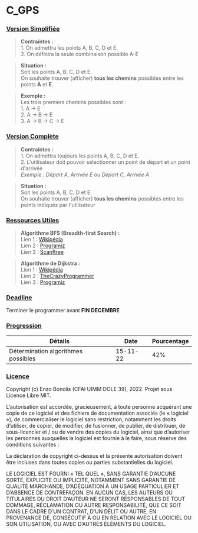 # C_GPS

### <ins>Version Simplifiée</ins>

> **Contraintes :**
> <br> 1. On admettra les points A, B, C, D et E.
> <br> 2. On définira la seule combinaison possible A-E

> **Situation :**
> <br> Soit les points A, B, C, D et E.
> <br> On souhaite trouver (afficher) **tous les chemins** possibles entre les points **A** et **E**.

> **Exemple :**
> <br> Les trois premiers chemins possibles sont :
> <br> 1. A -> E
> <br> 2. A -> B -> E
> <br> 3. A -> B -> C -> E

### <ins>Version Complète</ins>

> **Contraintes :**
> <br> 1. On admettra toujours les points A, B, C, D et E.
> <br> 2. L'utilisateur doit pouvoir sélectionner un point de départ et un point d'arrivée
> <br> *Exemple : Départ A, Arrivée E ou Départ C, Arrivée A*

> **Situation :**
> <br> Soit les points A, B, C, D et E.
> <br> On souhaite trouver (afficher) **tous les chemins** possibles entre les points indiqués par l'utilisateur

### <ins>Ressources Utiles</ins>

> **Algorithme BFS (Breadth-first Search) :**
> <br> Lien 1 : [Wikipédia](https://en.wikipedia.org/wiki/Breadth-first_search)
> <br> Lien 2 : [Programiz](https://www.programiz.com/dsa/graph-bfs)
> <br> Lien 3 : [Scanftree](https://scanftree.com/programs/c/c-program-to-implement-breadth-first-search-bfs/)

> **Algorithme de Dijkstra :**
> <br> Lien 1 : [Wikipédia](https://fr.wikipedia.org/wiki/Algorithme_de_Dijkstra)
> <br> Lien 2 : [TheCrazyProgrammer](https://www.thecrazyprogrammer.com/2014/03/dijkstra-algorithm-for-finding-shortest-path-of-a-graph.html)
> <br> Lien 3 : [Programiz](https://www.programiz.com/dsa/dijkstra-algorithm)

### <ins>Deadline</ins>

Terminer le programmer avant **FIN DECEMBRE**

### <ins>Progression</ins>

| Détails                             | Date     | Pourcentage |
|-------------------------------------|----------|-------------|
| Détermination algorithmes possibles | 15-11-22 | 42%         |

### <ins>Licence</ins>
Copyright (c) Enzo Bonolis (CFAI UIMM DOLE 39), 2022.
Projet sous Licence Libre MIT.

L’autorisation est accordée, gracieusement, à toute personne acquérant une copie
de ce logiciel et des fichiers de documentation associés (le « logiciel »), de commercialiser
le logiciel sans restriction, notamment les droits d’utiliser, de copier, de modifier,
de fusionner, de publier, de distribuer, de sous-licencier et / ou de vendre des copies du logiciel,
ainsi que d’autoriser les personnes auxquelles la logiciel est fournie à le faire,
sous réserve des conditions suivantes :

La déclaration de copyright ci-dessus et la présente autorisation doivent être incluses dans
toutes copies ou parties substantielles du logiciel.

LE LOGICIEL EST FOURNI « TEL QUEL », SANS GARANTIE D’AUCUNE SORTE, EXPLICITE OU IMPLICITE,
NOTAMMENT SANS GARANTIE DE QUALITÉ MARCHANDE, D’ADÉQUATION À UN USAGE PARTICULIER ET D’ABSENCE
DE CONTREFAÇON. EN AUCUN CAS, LES AUTEURS OU TITULAIRES DU DROIT D’AUTEUR NE SERONT RESPONSABLES
DE TOUT DOMMAGE, RÉCLAMATION OU AUTRE RESPONSABILITÉ, QUE CE SOIT DANS LE CADRE D’UN CONTRAT,
D’UN DÉLIT OU AUTRE, EN PROVENANCE DE, CONSÉCUTIF À OU EN RELATION AVEC LE LOGICIEL OU SON UTILISATION,
OU AVEC D’AUTRES ÉLÉMENTS DU LOGICIEL.